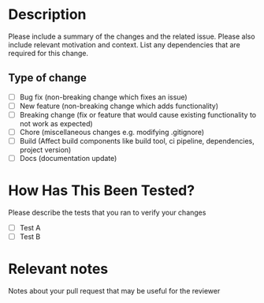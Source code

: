 # Description

Please include a summary of the changes and the related issue. Please also include relevant motivation and context. List any dependencies that are required for this change.

## Type of change

- [ ] Bug fix (non-breaking change which fixes an issue)
- [ ] New feature (non-breaking change which adds functionality)
- [ ] Breaking change (fix or feature that would cause existing functionality to not work as expected)
- [ ] Chore (miscellaneous changes e.g. modifying .gitignore)
- [ ] Build (Affect build components like build tool, ci pipeline, dependencies, project version)
- [ ] Docs (documentation update)

# How Has This Been Tested?

Please describe the tests that you ran to verify your changes

- [ ] Test A
- [ ] Test B

# Relevant notes

Notes about your pull request that may be useful for the reviewer
